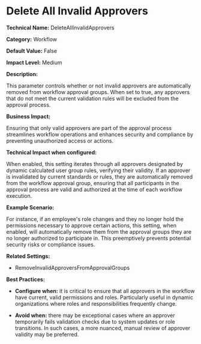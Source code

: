 # Delete All Invalid Approvers

**Technical Name:** DeleteAllInvalidApprovers

**Category:** Workflow

**Default Value:** False

**Impact Level:** Medium

**Description:**

This parameter controls whether or not invalid approvers are automatically removed from workflow approval groups. When set to true, any approvers that do not meet the current validation rules will be excluded from the approval process.

**Business Impact:**

Ensuring that only valid approvers are part of the approval process streamlines workflow operations and enhances security and compliance by preventing unauthorized access or actions.

**Technical Impact when configured:**

When enabled, this setting iterates through all approvers designated by dynamic calculated user group rules, verifying their validity. If an approver is invalidated by current standards or rules, they are automatically removed from the workflow approval group, ensuring that all participants in the approval process are valid and authorized at the time of each workflow execution.

**Example Scenario:**

For instance, if an employee's role changes and they no longer hold the permissions necessary to approve certain actions, this setting, when enabled, will automatically remove them from the approval groups they are no longer authorized to participate in. This preemptively prevents potential security risks or compliance issues.

**Related Settings:**

- RemoveInvalidApproversFromApprovalGroups

**Best Practices:** 

- **Configure when:** it is critical to ensure that all approvers in the workflow have current, valid permissions and roles. Particularly useful in dynamic organizations where roles and responsibilities frequently change.
  
- **Avoid when:** there may be exceptional cases where an approver temporarily fails validation checks due to system updates or role transitions. In such cases, a more nuanced, manual review of approver validity may be preferred.
